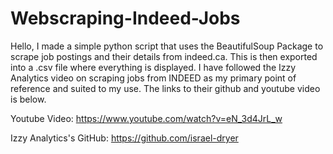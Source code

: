 # Webscraping-Indeed-Jobs
Hello, I made a simple python script that uses the BeautifulSoup Package to scrape job postings and their details from indeed.ca. This is then exported into a .csv file where everything is displayed. I have followed the Izzy Analytics video on scraping jobs from INDEED as my primary point of reference and suited to my use. The links to their github and youtube video is below. 

Youtube Video: https://www.youtube.com/watch?v=eN_3d4JrL_w

Izzy Analytics's GitHub: https://github.com/israel-dryer
